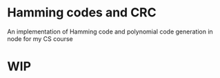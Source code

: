 # Hamming codes and CRC

An implementation of Hamming code and polynomial code generation in node for my CS course

# WIP
